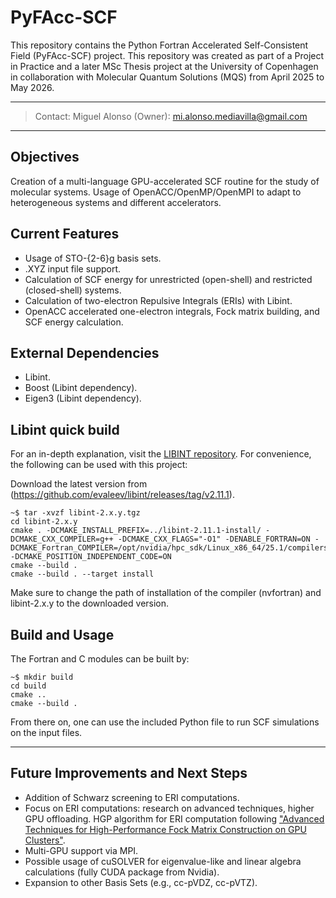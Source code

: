 # PyFAcc-SCF
This repository contains the Python Fortran Accelerated Self-Consistent Field (PyFAcc-SCF) project. This repository was created as part of a Project in Practice and a later MSc Thesis project at the University of Copenhagen in collaboration with Molecular Quantum Solutions (MQS) from April 2025 to May 2026.


---
> Contact:
> Miguel Alonso (Owner): mi.alonso.mediavilla@gmail.com

---
## Objectives
Creation of a multi-language GPU-accelerated SCF routine for the study of molecular systems. Usage of OpenACC/OpenMP/OpenMPI to adapt to heterogeneous systems and different accelerators. 

## Current Features
- Usage of STO-{2-6}g basis sets.
- .XYZ input file support.
- Calculation of SCF energy for unrestricted (open-shell) and restricted (closed-shell) systems.
- Calculation of two-electron Repulsive Integrals (ERIs) with Libint.
- OpenACC accelerated one-electron integrals, Fock matrix building, and SCF energy calculation.


## External Dependencies
- Libint.
- Boost (Libint dependency).
- Eigen3 (Libint dependency).


## Libint quick build
For an in-depth explanation, visit the [LIBINT repository](https://github.com/evaleev/libint). 
For convenience, the following can be used with this project:

Download the latest version from (https://github.com/evaleev/libint/releases/tag/v2.11.1).
```console
~$ tar -xvzf libint-2.x.y.tgz
cd libint-2.x.y
cmake . -DCMAKE_INSTALL_PREFIX=../libint-2.11.1-install/ -DCMAKE_CXX_COMPILER=g++ -DCMAKE_CXX_FLAGS="-O1" -DENABLE_FORTRAN=ON -DCMAKE_Fortran_COMPILER=/opt/nvidia/hpc_sdk/Linux_x86_64/25.1/compilers/bin/nvfortran -DCMAKE_POSITION_INDEPENDENT_CODE=ON
cmake --build .
cmake --build . --target install
```
Make sure to change the path of installation of the compiler (nvfortran) and libint-2.x.y to the downloaded version.



## Build and Usage
The Fortran and C modules can be built by:
```console
~$ mkdir build
cd build
cmake ..
cmake --build .
```
From there on, one can use the included Python file to run SCF simulations on the input files.

---

## Future Improvements and Next Steps
- Addition of Schwarz screening to ERI computations.
- Focus on ERI computations: research on advanced techniques, higher GPU offloading. HGP algorithm for ERI computation following ["Advanced Techniques for High-Performance Fock Matrix Construction on GPU Clusters"](https://pubs.acs.org/doi/10.1021/acs.jctc.4c00994).
- Multi-GPU support via MPI.
- Possible usage of cuSOLVER for eigenvalue-like and linear algebra calculations (fully CUDA package from Nvidia).
- Expansion to other Basis Sets (e.g., cc-pVDZ, cc-pVTZ).
